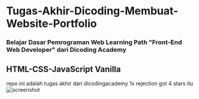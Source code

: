 # Tugas-Akhir-Dicoding-Membuat-Website-Portfolio
### Belajar Dasar Pemrograman Web Learning Path "Front-End Web Developer" dari Dicoding Academy
## HTML-CSS-JavaScript Vanilla
repo ini adalah tugas akhir dari dicodingacademy
1x rejection
got 4 stars
itu
![screenshot](https://user-images.githubusercontent.com/76932074/180729472-bbfcebae-1631-408d-8587-22ed04af72a7.png)
